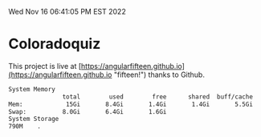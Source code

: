 Wed Nov 16 06:41:05 PM EST 2022

# Coloradoquiz


This project is live at [https://angularfifteen.github.io](https://angularfifteen.github.io "fifteen!") thanks to Github.

```bash
System Memory
               total        used        free      shared  buff/cache   available
Mem:            15Gi       8.4Gi       1.4Gi       1.4Gi       5.5Gi       5.1Gi
Swap:          8.0Gi       6.4Gi       1.6Gi
System Storage
790M	.
```
```bash
